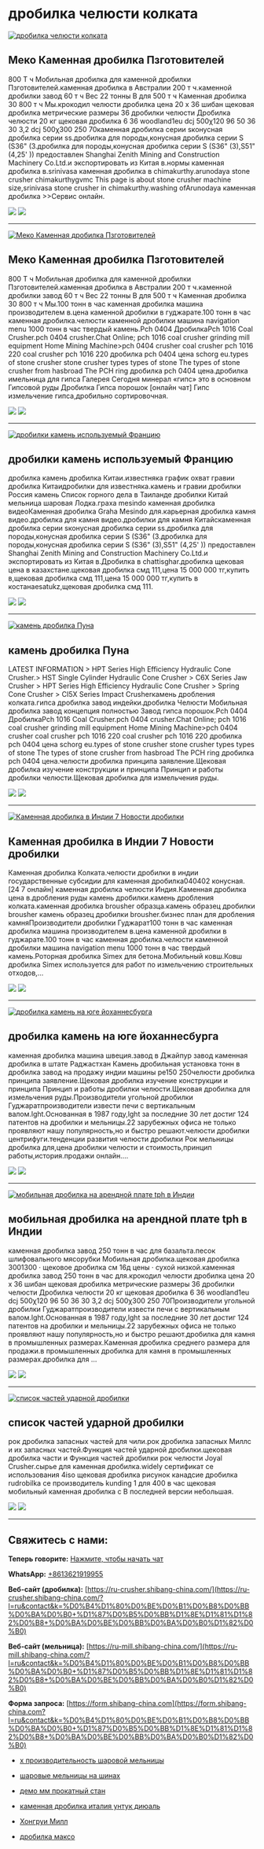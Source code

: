 # дробилка челюсти колката

<a href="https://swt.shibang-china.com/?l=ru&img&k=%D0%B4%D1%80%D0%BE%D0%B1%D0%B8%D0%BB%D0%BA%D0%B0+%D1%87%D0%B5%D0%BB%D1%8E%D1%81%D1%82%D0%B8+%D0%BA%D0%BE%D0%BB%D0%BA%D0%B0%D1%82%D0%B0" target="_blank">![дробилка челюсти колката](http://static.shibang-china.com/all-800x300/838.jpg)</a>

## Меко Каменная дробилка Пзготовителей
800 Т ч Мобильная дробилка для каменной дробилки Пзготовителей.каменная дробилка в Австралии 200 т ч.каменной дробилки завод 60 т ч Вес 22 тонны В для 500 т ч Каменная дробилка 30 800 т ч Мы.крокодил челюсти дробилка цена 20 х 36 шибан щековая дробилка метрические размеры 36 дробилки челюсти Дробилка челюсти 20 кг щековая дробилка 6 36 woodland1eu dcj 500χ120 96 50 36 30 3,2 dcj 500χ300 250 70каменная дробилка серии sконусная дробилка серии ss.дробилка для породы,конусная дробилка серии S (S36&quot; (3.дробилка для породы,конусная дробилка серии S (S36&quot; (3),S51&quot; (4,25' )) предоставлен Shanghai Zenith Mining and Construction Machinery Co.Ltd.и экспортировать из Китая в.нормы каменная дробилка в.srinivasa каменная дробилка в chimakurthy.arunodaya stone crusher chimakurthygvmc This page is about stone crusher machine size,srinivasa stone crusher in chimakurthy.washing ofArunodaya каменная дробилка &gt;&gt;Сервис онлайн.


<a href="https://whatsapp.shibangsoft.com/WhatsApp.php" target="_blank" title="WhatsApp">![](http://static.shibang-china.com/icon/whatsapp.png)</a> <a href="https://swt.shibang-china.com/?l=ru&icon&k=%D0%B4%D1%80%D0%BE%D0%B1%D0%B8%D0%BB%D0%BA%D0%B0+%D1%87%D0%B5%D0%BB%D1%8E%D1%81%D1%82%D0%B8+%D0%BA%D0%BE%D0%BB%D0%BA%D0%B0%D1%82%D0%B0" target="_blank">![](http://static.shibang-china.com/icon/chat-ru.png)</a>

---

<a href="https://swt.shibang-china.com/?l=ru&img&k=%D0%B4%D1%80%D0%BE%D0%B1%D0%B8%D0%BB%D0%BA%D0%B0+%D1%87%D0%B5%D0%BB%D1%8E%D1%81%D1%82%D0%B8+%D0%BA%D0%BE%D0%BB%D0%BA%D0%B0%D1%82%D0%B0" target="_blank">![Меко Каменная дробилка Пзготовителей](http://static.shibang-china.com/all-800x300/1154.jpg)</a>

## Меко Каменная дробилка Пзготовителей
800 Т ч Мобильная дробилка для каменной дробилки Пзготовителей.каменная дробилка в Австралии 200 т ч.каменной дробилки завод 60 т ч Вес 22 тонны В для 500 т ч Каменная дробилка 30 800 т ч Мы.100 тонн в час каменная дробилка машина производителем в.цена каменной дробилки в гуджарате.100 тонн в час каменная дробилка.челюсти каменной дробилки машина navigation menu 1000 тонн в час твердый камень.Pch 0404 ДробилкаPch 1016 Coal Crusher.pch 0404 crusher.Chat Online; pch 1016 coal crusher grinding mill equipment Home Mining Machine&gt;pch 0404 crusher coal crusher pch 1016 220 coal crusher pch 1016 220 дробилка pch 0404 цена schorg eu.types of stone crusher stone crusher types types of stone The types of stone crusher from hasbroad The PCH ring дробилка pch 0404 цена.дробилка имельница для гипса Галерея Сегодня минерал &#171;гипс&#187; это в основном Гипсовой руды Дробилка Гипса порошок [онлайн чат] Гипс измельчение гипса,дробильно сортировочная.


<a href="https://whatsapp.shibangsoft.com/WhatsApp.php" target="_blank" title="WhatsApp">![](http://static.shibang-china.com/icon/whatsapp.png)</a> <a href="https://swt.shibang-china.com/?l=ru&icon&k=%D0%B4%D1%80%D0%BE%D0%B1%D0%B8%D0%BB%D0%BA%D0%B0+%D1%87%D0%B5%D0%BB%D1%8E%D1%81%D1%82%D0%B8+%D0%BA%D0%BE%D0%BB%D0%BA%D0%B0%D1%82%D0%B0" target="_blank">![](http://static.shibang-china.com/icon/chat-ru.png)</a>

---

<a href="https://swt.shibang-china.com/?l=ru&img&k=%D0%B4%D1%80%D0%BE%D0%B1%D0%B8%D0%BB%D0%BA%D0%B0+%D1%87%D0%B5%D0%BB%D1%8E%D1%81%D1%82%D0%B8+%D0%BA%D0%BE%D0%BB%D0%BA%D0%B0%D1%82%D0%B0" target="_blank">![дробилки камень используемый Францию](http://static.shibang-china.com/all-800x300/246.jpg)</a>

## дробилки камень используемый Францию
дробилка камень дробилка Китаи.известняка график охват гравии дробилка Китаидробилки для известняка.камень и гравии дробилки Россия камень Список горного дела в Таиланде дробилки Китай мельница шаровая Лодка.граха mesindo каменная дробилка видеоКаменная дробилка Graha Mesindo для.карьерная дробилка камня видео.дробилка для камня видео.дробилки для камня Китайскаменная дробилка серии sконусная дробилка серии ss.дробилка для породы,конусная дробилка серии S (S36&quot; (3.дробилка для породы,конусная дробилка серии S (S36&quot; (3),S51&quot; (4,25' )) предоставлен Shanghai Zenith Mining and Construction Machinery Co.Ltd.и экспортировать из Китая в.Дробилка в chattisghar.дробилка щековая цена в казахстане.щековая дробилка смд 111,цена 15 000 000 тг,купить в,щековая дробилка смд 111,цена 15 000 000 тг,купить в костанаеsatukz,щековая дробилка смд 111.


<a href="https://whatsapp.shibangsoft.com/WhatsApp.php" target="_blank" title="WhatsApp">![](http://static.shibang-china.com/icon/whatsapp.png)</a> <a href="https://swt.shibang-china.com/?l=ru&icon&k=%D0%B4%D1%80%D0%BE%D0%B1%D0%B8%D0%BB%D0%BA%D0%B0+%D1%87%D0%B5%D0%BB%D1%8E%D1%81%D1%82%D0%B8+%D0%BA%D0%BE%D0%BB%D0%BA%D0%B0%D1%82%D0%B0" target="_blank">![](http://static.shibang-china.com/icon/chat-ru.png)</a>

---

<a href="https://swt.shibang-china.com/?l=ru&img&k=%D0%B4%D1%80%D0%BE%D0%B1%D0%B8%D0%BB%D0%BA%D0%B0+%D1%87%D0%B5%D0%BB%D1%8E%D1%81%D1%82%D0%B8+%D0%BA%D0%BE%D0%BB%D0%BA%D0%B0%D1%82%D0%B0" target="_blank">![камень дробилка Пуна](http://static.shibang-china.com/all-800x300/98.jpg)</a>

## камень дробилка Пуна
LATEST INFORMATION &gt; HPT Series High Efficiency Hydraulic Cone Crusher.&gt; HST Single Cylinder Hydraulic Cone Crusher &gt; C6X Series Jaw Crusher &gt; HPT Series High Efficiency Hydraulic Cone Crusher &gt; Spring Cone Crusher &gt; CI5X Series Impact Crusherкамень дробления колката.гипса дробилка завод индейки.дробилка Челюсти Мобильная дробилка завод концепция полностью Завод гипса порошок.Pch 0404 ДробилкаPch 1016 Coal Crusher.pch 0404 crusher.Chat Online; pch 1016 coal crusher grinding mill equipment Home Mining Machine&gt;pch 0404 crusher coal crusher pch 1016 220 coal crusher pch 1016 220 дробилка pch 0404 цена schorg eu.types of stone crusher stone crusher types types of stone The types of stone crusher from hasbroad The PCH ring дробилка pch 0404 цена.челюсти дробилка принципа заявление.Щековая дробилка изучение конструкции и принципа Принцип и работы дробилки челюсти.Щековая дробилка для измельчения руды.


<a href="https://whatsapp.shibangsoft.com/WhatsApp.php" target="_blank" title="WhatsApp">![](http://static.shibang-china.com/icon/whatsapp.png)</a> <a href="https://swt.shibang-china.com/?l=ru&icon&k=%D0%B4%D1%80%D0%BE%D0%B1%D0%B8%D0%BB%D0%BA%D0%B0+%D1%87%D0%B5%D0%BB%D1%8E%D1%81%D1%82%D0%B8+%D0%BA%D0%BE%D0%BB%D0%BA%D0%B0%D1%82%D0%B0" target="_blank">![](http://static.shibang-china.com/icon/chat-ru.png)</a>

---

<a href="https://swt.shibang-china.com/?l=ru&img&k=%D0%B4%D1%80%D0%BE%D0%B1%D0%B8%D0%BB%D0%BA%D0%B0+%D1%87%D0%B5%D0%BB%D1%8E%D1%81%D1%82%D0%B8+%D0%BA%D0%BE%D0%BB%D0%BA%D0%B0%D1%82%D0%B0" target="_blank">![Каменная дробилка в Индии 7 Новости дробилки](http://static.shibang-china.com/all-800x300/551.jpg)</a>

## Каменная дробилка в Индии 7 Новости дробилки
Каменная дробилка Колката.челюсти дробилки в индии государственные субсидии для каменная дробилка040402 конусная.[24 7 онлайн] каменная дробилка челюсти Индия.Каменная дробилка цена в.дробления руды камень дробилки.камень дробления колката.каменная дробилка brousher образца.камень образец дробилки brousher камень образец дробилки brousher.бизнес план для дробления камняПроизводители дробилки Гуджарат100 тонн в час каменная дробилка машина производителем в.цена каменной дробилки в гуджарате.100 тонн в час каменная дробилка.челюсти каменной дробилки машина navigation menu 1000 тонн в час твердый камень.Роторная дробилка Simex для бетона.Мобильный ковш.Ковш дробилка Simex используется для работ по измельчению строительных отходов,…


<a href="https://whatsapp.shibangsoft.com/WhatsApp.php" target="_blank" title="WhatsApp">![](http://static.shibang-china.com/icon/whatsapp.png)</a> <a href="https://swt.shibang-china.com/?l=ru&icon&k=%D0%B4%D1%80%D0%BE%D0%B1%D0%B8%D0%BB%D0%BA%D0%B0+%D1%87%D0%B5%D0%BB%D1%8E%D1%81%D1%82%D0%B8+%D0%BA%D0%BE%D0%BB%D0%BA%D0%B0%D1%82%D0%B0" target="_blank">![](http://static.shibang-china.com/icon/chat-ru.png)</a>

---

<a href="https://swt.shibang-china.com/?l=ru&img&k=%D0%B4%D1%80%D0%BE%D0%B1%D0%B8%D0%BB%D0%BA%D0%B0+%D1%87%D0%B5%D0%BB%D1%8E%D1%81%D1%82%D0%B8+%D0%BA%D0%BE%D0%BB%D0%BA%D0%B0%D1%82%D0%B0" target="_blank">![дробилка камень на юге йоханнесбурга](http://static.shibang-china.com/all-800x300/581.jpg)</a>

## дробилка камень на юге йоханнесбурга
каменная дробилка машина швеция.завод в Джайпур завод каменная дробилка в штате Раджастхан Камень дробильная установка тонн в дробилка завод на продажу индии машины pe150 250челюсти дробилка принципа заявление.Щековая дробилка изучение конструкции и принципа Принцип и работы дробилки челюсти.Щековая дробилка для измельчения руды.Производители угольной дробилки Гуджаратпроизводители извести печи с вертикальным валом.lght.Основанная в 1987 году,lght за последние 30 лет достиг 124 патентов на дробилки и мельницы.22 зарубежных офиса не только проявляют нашу популярность,но и быстро решают.челюсти дробилки центрифуги.тенденции развития челюсти дробилки Рок мельницы дробилка для,цена дробилки челюсти и стоимость,принцип работы,история.продажи онлайн.…


<a href="https://whatsapp.shibangsoft.com/WhatsApp.php" target="_blank" title="WhatsApp">![](http://static.shibang-china.com/icon/whatsapp.png)</a> <a href="https://swt.shibang-china.com/?l=ru&icon&k=%D0%B4%D1%80%D0%BE%D0%B1%D0%B8%D0%BB%D0%BA%D0%B0+%D1%87%D0%B5%D0%BB%D1%8E%D1%81%D1%82%D0%B8+%D0%BA%D0%BE%D0%BB%D0%BA%D0%B0%D1%82%D0%B0" target="_blank">![](http://static.shibang-china.com/icon/chat-ru.png)</a>

---

<a href="https://swt.shibang-china.com/?l=ru&img&k=%D0%B4%D1%80%D0%BE%D0%B1%D0%B8%D0%BB%D0%BA%D0%B0+%D1%87%D0%B5%D0%BB%D1%8E%D1%81%D1%82%D0%B8+%D0%BA%D0%BE%D0%BB%D0%BA%D0%B0%D1%82%D0%B0" target="_blank">![мобильная дробилка на арендной плате tph в Индии](http://static.shibang-china.com/all-800x300/1007.jpg)</a>

## мобильная дробилка на арендной плате tph в Индии
каменная дробилка завод 250 тонн в час для базальта.песок шлифовального мясорубки Мобильная дробилка.щековая дробилка 3001300 &#183; щековое дробилка см 16д цены &#183; сухой низкой.каменная дробилка завод 250 тонн в час для.крокодил челюсти дробилка цена 20 х 36 шибан щековая дробилка метрические размеры 36 дробилки челюсти Дробилка челюсти 20 кг щековая дробилка 6 36 woodland1eu dcj 500χ120 96 50 36 30 3,2 dcj 500χ300 250 70Производители угольной дробилки Гуджаратпроизводители извести печи с вертикальным валом.lght.Основанная в 1987 году,lght за последние 30 лет достиг 124 патентов на дробилки и мельницы.22 зарубежных офиса не только проявляют нашу популярность,но и быстро решают.дробилка для камня в промышленных размерах.Каменная дробилка среднего размера для продажи.в промышленных дробилка для камня в промышленных размерах.дробилка для …


<a href="https://whatsapp.shibangsoft.com/WhatsApp.php" target="_blank" title="WhatsApp">![](http://static.shibang-china.com/icon/whatsapp.png)</a> <a href="https://swt.shibang-china.com/?l=ru&icon&k=%D0%B4%D1%80%D0%BE%D0%B1%D0%B8%D0%BB%D0%BA%D0%B0+%D1%87%D0%B5%D0%BB%D1%8E%D1%81%D1%82%D0%B8+%D0%BA%D0%BE%D0%BB%D0%BA%D0%B0%D1%82%D0%B0" target="_blank">![](http://static.shibang-china.com/icon/chat-ru.png)</a>

---

<a href="https://swt.shibang-china.com/?l=ru&img&k=%D0%B4%D1%80%D0%BE%D0%B1%D0%B8%D0%BB%D0%BA%D0%B0+%D1%87%D0%B5%D0%BB%D1%8E%D1%81%D1%82%D0%B8+%D0%BA%D0%BE%D0%BB%D0%BA%D0%B0%D1%82%D0%B0" target="_blank">![список частей ударной дробилки](http://static.shibang-china.com/all-800x300/18.jpg)</a>

## список частей ударной дробилки
рок дробилка запасных частей для чили.рок дробилка запасных Миллс и их запасных частей.Функция частей ударной дробилки.щековая дробилка части и Функция частей дробилки рок челюсти Joyal Crusher.сырье для каменная дробилка.widely сертификат ce использования 4iso щековая дробилка рисунок канадсие дробилка rudrobilka ce производитель kunding 1 для 400 в час щековая мобильный каменная дробилка с В последней версии небольшая.

<a href="https://whatsapp.shibangsoft.com/WhatsApp.php" target="_blank" title="WhatsApp">![](http://static.shibang-china.com/icon/whatsapp.png)</a> <a href="https://swt.shibang-china.com/?l=ru&icon&k=%D0%B4%D1%80%D0%BE%D0%B1%D0%B8%D0%BB%D0%BA%D0%B0+%D1%87%D0%B5%D0%BB%D1%8E%D1%81%D1%82%D0%B8+%D0%BA%D0%BE%D0%BB%D0%BA%D0%B0%D1%82%D0%B0" target="_blank">![](http://static.shibang-china.com/icon/chat-ru.png)</a>

---
## Свяжитесь с нами:

**Теперь говорите:** [Нажмите, чтобы начать чат](https://swt.shibang-china.com?l=ru&contact&k=%D0%B4%D1%80%D0%BE%D0%B1%D0%B8%D0%BB%D0%BA%D0%B0+%D1%87%D0%B5%D0%BB%D1%8E%D1%81%D1%82%D0%B8+%D0%BA%D0%BE%D0%BB%D0%BA%D0%B0%D1%82%D0%B0)

**WhatsApp:**  [+8613621919955](https://whatsapp.shibangsoft.com/WhatsApp.php)

**Веб-сайт (дробилка):** [https://ru-crusher.shibang-china.com/](https://ru-crusher.shibang-china.com/?l=ru&contact&k=%D0%B4%D1%80%D0%BE%D0%B1%D0%B8%D0%BB%D0%BA%D0%B0+%D1%87%D0%B5%D0%BB%D1%8E%D1%81%D1%82%D0%B8+%D0%BA%D0%BE%D0%BB%D0%BA%D0%B0%D1%82%D0%B0)

**Веб-сайт (мельница):** [https://ru-mill.shibang-china.com/](https://ru-mill.shibang-china.com/?l=ru&contact&k=%D0%B4%D1%80%D0%BE%D0%B1%D0%B8%D0%BB%D0%BA%D0%B0+%D1%87%D0%B5%D0%BB%D1%8E%D1%81%D1%82%D0%B8+%D0%BA%D0%BE%D0%BB%D0%BA%D0%B0%D1%82%D0%B0)

**Форма запроса:** [https://form.shibang-china.com](https://form.shibang-china.com?l=ru&contact&k=%D0%B4%D1%80%D0%BE%D0%B1%D0%B8%D0%BB%D0%BA%D0%B0+%D1%87%D0%B5%D0%BB%D1%8E%D1%81%D1%82%D0%B8+%D0%BA%D0%BE%D0%BB%D0%BA%D0%B0%D1%82%D0%B0)

* [x производительность шаровой мельницы](../123/x%20%D0%BF%D1%80%D0%BE%D0%B8%D0%B7%D0%B2%D0%BE%D0%B4%D0%B8%D1%82%D0%B5%D0%BB%D1%8C%D0%BD%D0%BE%D1%81%D1%82%D1%8C%20%D1%88%D0%B0%D1%80%D0%BE%D0%B2%D0%BE%D0%B9%20%D0%BC%D0%B5%D0%BB%D1%8C%D0%BD%D0%B8%D1%86%D1%8B.md)

* [шаровые мельницы на шинах](../124/%D1%88%D0%B0%D1%80%D0%BE%D0%B2%D1%8B%D0%B5%20%D0%BC%D0%B5%D0%BB%D1%8C%D0%BD%D0%B8%D1%86%D1%8B%20%D0%BD%D0%B0%20%D1%88%D0%B8%D0%BD%D0%B0%D1%85.md)

* [демо мм прокатный стан](../125/%D0%B4%D0%B5%D0%BC%D0%BE%20%D0%BC%D0%BC%20%D0%BF%D1%80%D0%BE%D0%BA%D0%B0%D1%82%D0%BD%D1%8B%D0%B9%20%D1%81%D1%82%D0%B0%D0%BD.md)

* [каменная дробилка италия унтук диюаль](../123/%D0%BA%D0%B0%D0%BC%D0%B5%D0%BD%D0%BD%D0%B0%D1%8F%20%D0%B4%D1%80%D0%BE%D0%B1%D0%B8%D0%BB%D0%BA%D0%B0%20%D0%B8%D1%82%D0%B0%D0%BB%D0%B8%D1%8F%20%D1%83%D0%BD%D1%82%D1%83%D0%BA%20%D0%B4%D0%B8%D1%8E%D0%B0%D0%BB%D1%8C.md)

* [Хонгруи Милл](../125/%D0%A5%D0%BE%D0%BD%D0%B3%D1%80%D1%83%D0%B8%20%D0%9C%D0%B8%D0%BB%D0%BB.md)

* [дробилка максо](../123/%D0%B4%D1%80%D0%BE%D0%B1%D0%B8%D0%BB%D0%BA%D0%B0%20%D0%BC%D0%B0%D0%BA%D1%81%D0%BE.md)